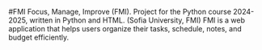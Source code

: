 #FMI
Focus, Manage, Improve (FMI). Project for the Python course 2024-2025, written in Python and HTML. (Sofia University, FMI)
FMI is a web application that helps users organize their tasks, schedule, notes, and budget efficiently.

